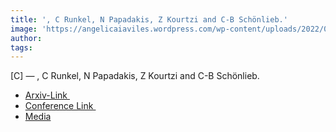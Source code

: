 ```yaml
---  
title: ', C Runkel, N Papadakis, Z Kourtzi and C-B Schönlieb.'  
image: 'https://angelicaiaviles.wordpress.com/wp-content/uploads/2022/04/hypergraphc.png'  
author:   
tags:   
---  
```

  
[C] — , C Runkel, N Papadakis, Z Kourtzi and C-B Schönlieb.  
  
  
- [Arxiv-Link ](https://arxiv.org/pdf/2204.02399.pdf)
- [Conference Link ](https://link.springer.com/chapter/10.1007/978-3-031-16437-8_69)
- [Media ](https://plus.maths.org/content/new-artificial-intelligence-tool-diagnosing-alzheimers)  
        